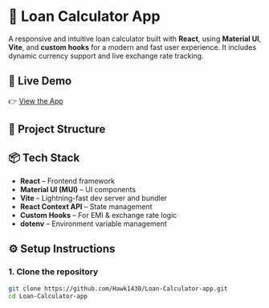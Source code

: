 # 💸 Loan Calculator App

A responsive and intuitive loan calculator built with **React**, using **Material UI**, **Vite**, and **custom hooks** for a modern and fast user experience. It includes dynamic currency support and live exchange rate tracking.

## 🚀 Live Demo

👉 [View the App](https://bespoke-moxie-274aa7.netlify.app/)

## 📂 Project Structure


## 📦 Tech Stack

- **React** – Frontend framework
- **Material UI (MUI)** – UI components
- **Vite** – Lightning-fast dev server and bundler
- **React Context API** – State management
- **Custom Hooks** – For EMI & exchange rate logic
- **dotenv** – Environment variable management

## ⚙️ Setup Instructions

### 1. Clone the repository

```bash
git clone https://github.com/Hawk1430/Loan-Calculator-app.git
cd Loan-Calculator-app
